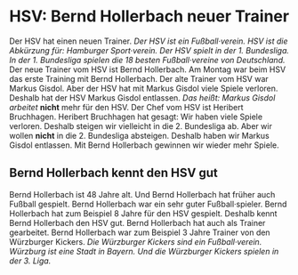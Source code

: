 # HSV: Bernd Hollerbach neuer Trainer

Der HSV hat einen neuen Trainer. 
*Der HSV ist ein Fußball·verein.* 
*HSV ist die Abkürzung für: Hamburger Sport·verein.* 
*Der HSV spielt in der 1. Bundesliga.* 
*In der 1. Bundesliga spielen die 18 besten Fußball·vereine von Deutschland.* Der neue Trainer vom HSV ist Bernd Hollerbach. Am Montag war beim HSV das erste Training mit Bernd Hollerbach. 
Der alte Trainer vom HSV war Markus Gisdol. Aber der HSV hat mit Markus Gisdol viele Spiele verloren. Deshalb hat der HSV Markus Gisdol entlassen. *Das heißt:* 
*Markus Gisdol arbeitet* **nicht** mehr für den HSV. 
Der Chef vom HSV ist Heribert Bruchhagen. Heribert Bruchhagen hat gesagt: Wir haben viele Spiele verloren. Deshalb steigen wir vielleicht in die 2. Bundesliga ab. Aber wir wollen **nicht** in die 2. Bundesliga absteigen. Deshalb haben wir Markus Gisdol entlassen. Mit Bernd Hollerbach gewinnen wir wieder mehr Spiele. 

## Bernd Hollerbach kennt den HSV gut
Bernd Hollerbach ist 48 Jahre alt. Und Bernd Hollerbach hat früher auch Fußball gespielt. Bernd Hollerbach war ein sehr guter Fußball·spieler. Bernd Hollerbach hat zum Beispiel 8 Jahre für den HSV gespielt. Deshalb kennt Bernd Hollerbach den HSV gut. Bernd Hollerbach hat auch als Trainer gearbeitet. Bernd Hollerbach war zum Beispiel 3 Jahre Trainer von den Würzburger Kickers. 
*Die Würzburger Kickers sind ein Fußball·verein.* 
*Würzburg ist eine Stadt in Bayern.* 
*Und die Würzburger Kickers spielen in der 3. Liga.* 
